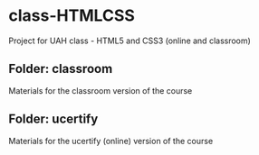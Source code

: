 # class-HTMLCSS

Project for UAH class - HTML5 and CSS3 (online and classroom)

## Folder: classroom

Materials for the classroom version of the course

## Folder: ucertify

Materials for the ucertify (online) version of the course
